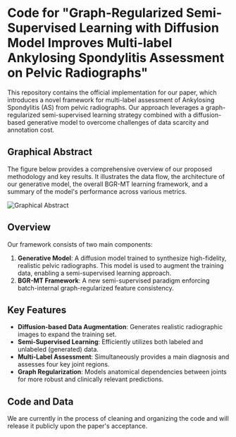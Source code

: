 # Code for "Graph-Regularized Semi-Supervised Learning with Diffusion Model Improves Multi-label Ankylosing Spondylitis Assessment on Pelvic Radiographs"

This repository contains the official implementation for our paper, which introduces a novel framework for multi-label assessment of Ankylosing Spondylitis (AS) from pelvic radiographs. Our approach leverages a graph-regularized semi-supervised learning strategy combined with a diffusion-based generative model to overcome challenges of data scarcity and annotation cost.

## Graphical Abstract

The figure below provides a comprehensive overview of our proposed methodology and key results. It illustrates the data flow, the architecture of our generative model, the overall BGR-MT learning framework, and a summary of the model's performance across various metrics.

![Graphical Abstract](images/Graphical%20Abstract.png)

## Overview

Our framework consists of two main components:

1.  **Generative Model**: A diffusion model trained to synthesize high-fidelity, realistic pelvic radiographs. This model is used to augment the training data, enabling a semi-supervised learning approach.
2.  **BGR-MT Framework**: A new semi-supervised paradigm enforcing batch-internal graph-regularized feature consistency.

## Key Features

-   **Diffusion-based Data Augmentation**: Generates realistic radiographic images to expand the training set.
-   **Semi-Supervised Learning**: Efficiently utilizes both labeled and unlabeled (generated) data.
-   **Multi-Label Assessment**: Simultaneously provides a main diagnosis and assesses four key joint regions.
-   **Graph Regularization**: Models anatomical dependencies between joints for more robust and clinically relevant predictions.

## Code and Data

We are currently in the process of cleaning and organizing the code and will release it publicly upon the paper's acceptance.

